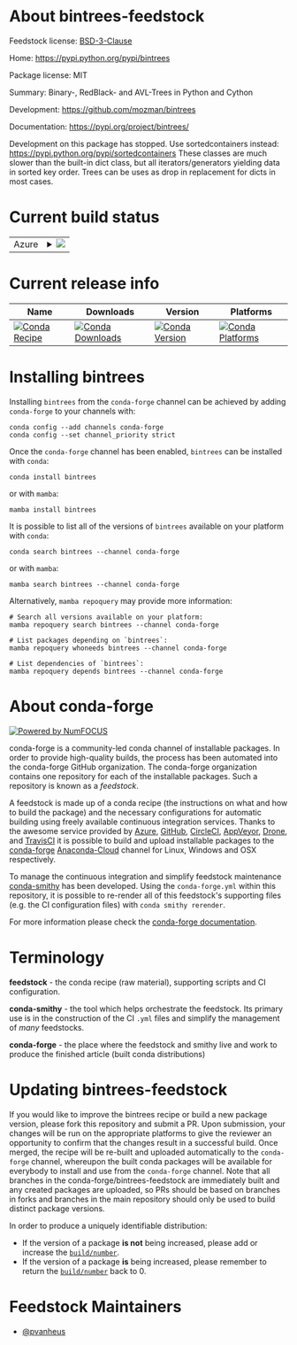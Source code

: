 About bintrees-feedstock
========================

Feedstock license: [BSD-3-Clause](https://github.com/conda-forge/bintrees-feedstock/blob/main/LICENSE.txt)

Home: https://pypi.python.org/pypi/bintrees

Package license: MIT

Summary: Binary-, RedBlack- and AVL-Trees in Python and Cython

Development: https://github.com/mozman/bintrees

Documentation: https://pypi.org/project/bintrees/

Development on this package has stopped. Use sortedcontainers instead: https://pypi.python.org/pypi/sortedcontainers
These classes are much slower than the built-in dict class, but all iterators/generators
yielding data in sorted key order. Trees can be uses as drop in replacement
for dicts in most cases.


Current build status
====================


<table>
    
  <tr>
    <td>Azure</td>
    <td>
      <details>
        <summary>
          <a href="https://dev.azure.com/conda-forge/feedstock-builds/_build/latest?definitionId=97&branchName=main">
            <img src="https://dev.azure.com/conda-forge/feedstock-builds/_apis/build/status/bintrees-feedstock?branchName=main">
          </a>
        </summary>
        <table>
          <thead><tr><th>Variant</th><th>Status</th></tr></thead>
          <tbody><tr>
              <td>linux_64_python3.10.____cpython</td>
              <td>
                <a href="https://dev.azure.com/conda-forge/feedstock-builds/_build/latest?definitionId=97&branchName=main">
                  <img src="https://dev.azure.com/conda-forge/feedstock-builds/_apis/build/status/bintrees-feedstock?branchName=main&jobName=linux&configuration=linux%20linux_64_python3.10.____cpython" alt="variant">
                </a>
              </td>
            </tr><tr>
              <td>linux_64_python3.11.____cpython</td>
              <td>
                <a href="https://dev.azure.com/conda-forge/feedstock-builds/_build/latest?definitionId=97&branchName=main">
                  <img src="https://dev.azure.com/conda-forge/feedstock-builds/_apis/build/status/bintrees-feedstock?branchName=main&jobName=linux&configuration=linux%20linux_64_python3.11.____cpython" alt="variant">
                </a>
              </td>
            </tr><tr>
              <td>linux_64_python3.8.____cpython</td>
              <td>
                <a href="https://dev.azure.com/conda-forge/feedstock-builds/_build/latest?definitionId=97&branchName=main">
                  <img src="https://dev.azure.com/conda-forge/feedstock-builds/_apis/build/status/bintrees-feedstock?branchName=main&jobName=linux&configuration=linux%20linux_64_python3.8.____cpython" alt="variant">
                </a>
              </td>
            </tr><tr>
              <td>linux_64_python3.9.____cpython</td>
              <td>
                <a href="https://dev.azure.com/conda-forge/feedstock-builds/_build/latest?definitionId=97&branchName=main">
                  <img src="https://dev.azure.com/conda-forge/feedstock-builds/_apis/build/status/bintrees-feedstock?branchName=main&jobName=linux&configuration=linux%20linux_64_python3.9.____cpython" alt="variant">
                </a>
              </td>
            </tr><tr>
              <td>osx_64_python3.10.____cpython</td>
              <td>
                <a href="https://dev.azure.com/conda-forge/feedstock-builds/_build/latest?definitionId=97&branchName=main">
                  <img src="https://dev.azure.com/conda-forge/feedstock-builds/_apis/build/status/bintrees-feedstock?branchName=main&jobName=osx&configuration=osx%20osx_64_python3.10.____cpython" alt="variant">
                </a>
              </td>
            </tr><tr>
              <td>osx_64_python3.11.____cpython</td>
              <td>
                <a href="https://dev.azure.com/conda-forge/feedstock-builds/_build/latest?definitionId=97&branchName=main">
                  <img src="https://dev.azure.com/conda-forge/feedstock-builds/_apis/build/status/bintrees-feedstock?branchName=main&jobName=osx&configuration=osx%20osx_64_python3.11.____cpython" alt="variant">
                </a>
              </td>
            </tr><tr>
              <td>osx_64_python3.8.____cpython</td>
              <td>
                <a href="https://dev.azure.com/conda-forge/feedstock-builds/_build/latest?definitionId=97&branchName=main">
                  <img src="https://dev.azure.com/conda-forge/feedstock-builds/_apis/build/status/bintrees-feedstock?branchName=main&jobName=osx&configuration=osx%20osx_64_python3.8.____cpython" alt="variant">
                </a>
              </td>
            </tr><tr>
              <td>osx_64_python3.9.____cpython</td>
              <td>
                <a href="https://dev.azure.com/conda-forge/feedstock-builds/_build/latest?definitionId=97&branchName=main">
                  <img src="https://dev.azure.com/conda-forge/feedstock-builds/_apis/build/status/bintrees-feedstock?branchName=main&jobName=osx&configuration=osx%20osx_64_python3.9.____cpython" alt="variant">
                </a>
              </td>
            </tr><tr>
              <td>win_64_python3.10.____cpython</td>
              <td>
                <a href="https://dev.azure.com/conda-forge/feedstock-builds/_build/latest?definitionId=97&branchName=main">
                  <img src="https://dev.azure.com/conda-forge/feedstock-builds/_apis/build/status/bintrees-feedstock?branchName=main&jobName=win&configuration=win%20win_64_python3.10.____cpython" alt="variant">
                </a>
              </td>
            </tr><tr>
              <td>win_64_python3.11.____cpython</td>
              <td>
                <a href="https://dev.azure.com/conda-forge/feedstock-builds/_build/latest?definitionId=97&branchName=main">
                  <img src="https://dev.azure.com/conda-forge/feedstock-builds/_apis/build/status/bintrees-feedstock?branchName=main&jobName=win&configuration=win%20win_64_python3.11.____cpython" alt="variant">
                </a>
              </td>
            </tr><tr>
              <td>win_64_python3.8.____cpython</td>
              <td>
                <a href="https://dev.azure.com/conda-forge/feedstock-builds/_build/latest?definitionId=97&branchName=main">
                  <img src="https://dev.azure.com/conda-forge/feedstock-builds/_apis/build/status/bintrees-feedstock?branchName=main&jobName=win&configuration=win%20win_64_python3.8.____cpython" alt="variant">
                </a>
              </td>
            </tr><tr>
              <td>win_64_python3.9.____cpython</td>
              <td>
                <a href="https://dev.azure.com/conda-forge/feedstock-builds/_build/latest?definitionId=97&branchName=main">
                  <img src="https://dev.azure.com/conda-forge/feedstock-builds/_apis/build/status/bintrees-feedstock?branchName=main&jobName=win&configuration=win%20win_64_python3.9.____cpython" alt="variant">
                </a>
              </td>
            </tr>
          </tbody>
        </table>
      </details>
    </td>
  </tr>
</table>

Current release info
====================

| Name | Downloads | Version | Platforms |
| --- | --- | --- | --- |
| [![Conda Recipe](https://img.shields.io/badge/recipe-bintrees-green.svg)](https://anaconda.org/conda-forge/bintrees) | [![Conda Downloads](https://img.shields.io/conda/dn/conda-forge/bintrees.svg)](https://anaconda.org/conda-forge/bintrees) | [![Conda Version](https://img.shields.io/conda/vn/conda-forge/bintrees.svg)](https://anaconda.org/conda-forge/bintrees) | [![Conda Platforms](https://img.shields.io/conda/pn/conda-forge/bintrees.svg)](https://anaconda.org/conda-forge/bintrees) |

Installing bintrees
===================

Installing `bintrees` from the `conda-forge` channel can be achieved by adding `conda-forge` to your channels with:

```
conda config --add channels conda-forge
conda config --set channel_priority strict
```

Once the `conda-forge` channel has been enabled, `bintrees` can be installed with `conda`:

```
conda install bintrees
```

or with `mamba`:

```
mamba install bintrees
```

It is possible to list all of the versions of `bintrees` available on your platform with `conda`:

```
conda search bintrees --channel conda-forge
```

or with `mamba`:

```
mamba search bintrees --channel conda-forge
```

Alternatively, `mamba repoquery` may provide more information:

```
# Search all versions available on your platform:
mamba repoquery search bintrees --channel conda-forge

# List packages depending on `bintrees`:
mamba repoquery whoneeds bintrees --channel conda-forge

# List dependencies of `bintrees`:
mamba repoquery depends bintrees --channel conda-forge
```


About conda-forge
=================

[![Powered by
NumFOCUS](https://img.shields.io/badge/powered%20by-NumFOCUS-orange.svg?style=flat&colorA=E1523D&colorB=007D8A)](https://numfocus.org)

conda-forge is a community-led conda channel of installable packages.
In order to provide high-quality builds, the process has been automated into the
conda-forge GitHub organization. The conda-forge organization contains one repository
for each of the installable packages. Such a repository is known as a *feedstock*.

A feedstock is made up of a conda recipe (the instructions on what and how to build
the package) and the necessary configurations for automatic building using freely
available continuous integration services. Thanks to the awesome service provided by
[Azure](https://azure.microsoft.com/en-us/services/devops/), [GitHub](https://github.com/),
[CircleCI](https://circleci.com/), [AppVeyor](https://www.appveyor.com/),
[Drone](https://cloud.drone.io/welcome), and [TravisCI](https://travis-ci.com/)
it is possible to build and upload installable packages to the
[conda-forge](https://anaconda.org/conda-forge) [Anaconda-Cloud](https://anaconda.org/)
channel for Linux, Windows and OSX respectively.

To manage the continuous integration and simplify feedstock maintenance
[conda-smithy](https://github.com/conda-forge/conda-smithy) has been developed.
Using the ``conda-forge.yml`` within this repository, it is possible to re-render all of
this feedstock's supporting files (e.g. the CI configuration files) with ``conda smithy rerender``.

For more information please check the [conda-forge documentation](https://conda-forge.org/docs/).

Terminology
===========

**feedstock** - the conda recipe (raw material), supporting scripts and CI configuration.

**conda-smithy** - the tool which helps orchestrate the feedstock.
                   Its primary use is in the construction of the CI ``.yml`` files
                   and simplify the management of *many* feedstocks.

**conda-forge** - the place where the feedstock and smithy live and work to
                  produce the finished article (built conda distributions)


Updating bintrees-feedstock
===========================

If you would like to improve the bintrees recipe or build a new
package version, please fork this repository and submit a PR. Upon submission,
your changes will be run on the appropriate platforms to give the reviewer an
opportunity to confirm that the changes result in a successful build. Once
merged, the recipe will be re-built and uploaded automatically to the
`conda-forge` channel, whereupon the built conda packages will be available for
everybody to install and use from the `conda-forge` channel.
Note that all branches in the conda-forge/bintrees-feedstock are
immediately built and any created packages are uploaded, so PRs should be based
on branches in forks and branches in the main repository should only be used to
build distinct package versions.

In order to produce a uniquely identifiable distribution:
 * If the version of a package **is not** being increased, please add or increase
   the [``build/number``](https://docs.conda.io/projects/conda-build/en/latest/resources/define-metadata.html#build-number-and-string).
 * If the version of a package **is** being increased, please remember to return
   the [``build/number``](https://docs.conda.io/projects/conda-build/en/latest/resources/define-metadata.html#build-number-and-string)
   back to 0.

Feedstock Maintainers
=====================

* [@pvanheus](https://github.com/pvanheus/)

